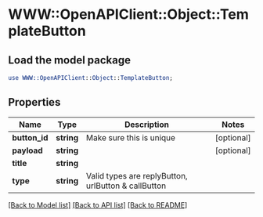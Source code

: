 # WWW::OpenAPIClient::Object::TemplateButton

## Load the model package
```perl
use WWW::OpenAPIClient::Object::TemplateButton;
```

## Properties
Name | Type | Description | Notes
------------ | ------------- | ------------- | -------------
**button_id** | **string** | Make sure this is unique | [optional] 
**payload** | **string** |  | [optional] 
**title** | **string** |  | 
**type** | **string** | Valid types are replyButton, urlButton &amp; callButton | 

[[Back to Model list]](../README.md#documentation-for-models) [[Back to API list]](../README.md#documentation-for-api-endpoints) [[Back to README]](../README.md)


